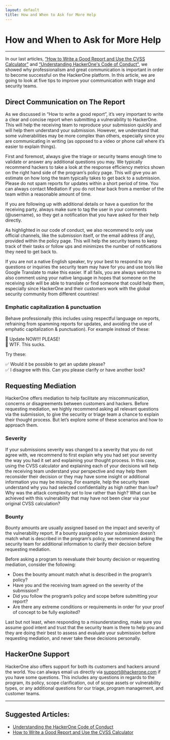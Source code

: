 ```yaml
---
layout: default
title: How and When to Ask for More Help
---
```


# How and When to Ask for More Help
<hr style="height:2px;border-width:0;color:gray;background-color:gray">

In our last articles, [“How to Write a Good Report and Use the CVSS Calculator”](/resources/articles/writing_a_report_and_cvss) and [“Understanding HackerOne's Code of Conduct"](/resources/articles/code_of_conduct), we showed why professionalism and great communication is important in order to become successful on the HackerOne platform. In this article, we are going to look at five tips to improve your communication with triage and security teams.
 
## Direct Communication on The Report
As we discussed in “How to write a good report”, it’s very important to write a clear and concise report when submitting a vulnerability to HackerOne. This will help the receiving team to reproduce your submission quickly and will help them understand your submission. However, we understand that some vulnerabilities may be more complex than others, especially since you are communicating in writing (as opposed to a video or phone call where it’s easier to explain things).

First and foremost, always give the triage or security teams enough time to validate or answer any additional questions you may. We typically recommend hackers to take a look at the response efficiency metrics shown on the right hand side of the program’s policy page. This will give you an estimate on how long the team typically takes to get back to a submission. Please do not spam reports for updates within a short period of time. You can always contact Mediation if you do not hear back from a member of the team within a reasonable amount of time.

If you are following up with additional details or have a question for the receiving party, always make sure to tag the user in your comments (@username), so they get a notification that you have asked for their help directly. 


As highlighted in our code of conduct, we also recommend to only use official channels, like the submission itself, or the email address (if any), provided within the policy page. This will help the security teams to keep track of their tasks or follow ups and minimizes the number of notifications they need to get back to.

If you are not a native English speaker, try your best to respond to any questions or inquiries the security team may have for you and use tools like Google Translate to make this easier. If all fails, you are always welcome to also comment using your native language in hopes that someone on the receiving side will be able to translate or find someone that could help them, especially since HackerOne and their customers work with the global security community from different countries!

### Emphatic capitalization & punctuation
Behave professionally (this includes using respectful language on reports, refraining from spamming reports for updates, and avoiding the use of emphatic capitalization & punctuation). For example instead of these:

🚫 Update NOW!!! PLEASE! <br>
🚫 WTF. This sucks. <br>

Try these:

✅ Would it be possible to get an update please?<br>
✅ I disagree with this. Can you please clarify or have another look? <br>

## Requesting Mediation
HackerOne offers mediation to help facilitate any miscommunication, concerns or disagreements between customers and hackers. Before requesting mediation, we highly recommend asking all relevant questions via the submission, to give the security or triage team a chance to explain their thought process. But let’s explore some of these scenarios and how to approach them.

### Severity 
If your submissions severity was changed to a severity that you do not agree with, we recommend to first explain why you had set your severity the way you had it set and explaining your thought process. In this case, using the CVSS calculator and explaining each of your decisions will help the receiving team understand your perspective and may help them reconsider their decision or they may have some insight or additional information you may be missing. For example, help the security team understand why you had selected confidentiality as high rather than low? Why was the attack complexity set to low rather than high? What can be achieved with this vulnerability that may have not been clear via your original CVSS calculation?


### Bounty 
Bounty amounts are usually assigned based on the impact and severity of the vulnerability report. If a bounty assigned to your submission doesn’t match what is described in the program’s policy, we recommend asking the security team for additional information to clarify their decision before requesting mediation. 

Before asking a program to reevaluate their bounty decision or requesting mediation, consider the following: 
- Does the bounty amount match what is described in the program’s policy? 
- Have you and the receiving team agreed on the severity of the submission?
- Did you follow the program’s policy and scope before submitting your report? 
- Are there any extreme conditions or requirements 	in order for your proof of concept to be fully exploited?

Last but not least, when responding to a misunderstanding, make sure you assume good intent and trust that the security team is there to help you and they are doing their best to assess and evaluate your submission before requesting mediation, and never take these decisions personally. 

## HackerOne Support
HackerOne also offers support for both its customers and hackers around the world. You can always email us directly via support@hackerone.com if you have some questions. This includes any questions in regards to the program, its policy, scope clarification, out of scope assets or vulnerability types, or any additional questions for our triage, program management, and customer teams. 

<hr style="height:2px;border-width:0;color:gray;background-color:gray">

## Suggested Articles:
- [Understanding the HackerOne Code of Conduct](/resources/articles/code_of_conduct)
- [How to Write a Good Report and Use the CVSS Calculator](/resources/articles/writing_a_report_and_cvss)